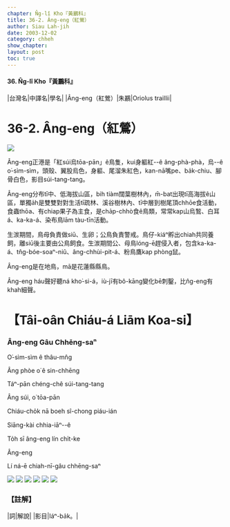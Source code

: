 ```yaml
---
chapter: N̂g-lî Kho『黃鸝科』
title: 36-2. Âng-eng（紅鶯）
author: Siau Lah-jih
date: 2003-12-02
category: chheh
show_chapter: 
layout: post
toc: true
---
```


#### 36. N̂g-lî Kho『黃鸝科』


|台灣名|中譯名|學名|
|Âng-eng（紅鶯）|朱鸝|Oriolus traillii|

# 36-2. Âng-eng（紅鶯）

![](../too5/36/36-2-7.紅鶯.jpg)


Âng-eng正港是「紅súi烏tōa-pān」ê鳥隻，kui身軀紅--ê âng-phà-phà，烏--ê o͘-sìm-sìm，頭殼、翼股烏色，身軀、尾溜朱紅色，kan-nā嘴pe、ba̍k-chiu、腳骨白色，影目súi-tang-tang。

Âng-eng分布tī中、低海拔山區，bih tiàm闊葉樹林內，m̄-bat出現tī高海拔ê山區，單獨a̍h是雙雙對對生活tī疏林、溪谷樹林內、tī中層到樹尾頂chhōe食活動，食蟲thōa、有chiap果子為主食，是cha̍p-chhò食ê鳥類，常常kap山烏鶖、白耳á、ka-ka-á、染布鳥lām tàu-tīn活動。

生湠期間，鳥母負責做siū、生卵；公鳥負責警戒。鳥仔-kiáⁿ孵出chiah共同養飼，離siū後主要由公鳥飼食。生湠期間公、母鳥lóng-ē趕侵入者，包含ka-ka-á、tn̂g-bóe-soaⁿ-niû、âng-chhùi-pit-á、粉鳥鷹kap phòng鼠。

Âng-eng是在地鳥，mā是花蓮縣縣鳥。

Âng-eng háu聲好聽ná kho͘-si-á，iù-jī有bô-kāng變化bē刺鑿，比n̂g-eng有khah細聲。



# 【Tâi-oân Chiáu-á Liām Koa-si】

### **Âng-eng Gâu Chhēng-saⁿ**

O͘-sìm-sìm ê thâu-mn̂g

Âng phòe o͘ ê sin-chhēng

Táⁿ-pān chéng-chê súi-tang-tang

Âng súi, o͘ tōa-pān

Chiáu-cho̍k nā boeh sî-chong piáu-ián

Siāng-kài chhia-iāⁿ--ê

To̍h sī âng-eng lín chi̍t-ke

Âng-eng 

Lí ná-ē chiah-nī-gâu chhēng-saⁿ


![](../too5/36/36-2-2.紅鶯.jpg)
![](../too5/36/36-2-6.紅鶯.jpg)
![](../too5/36/36-2-5.紅鶯.jpg)
![](../too5/36/36-2-4.紅鶯.jpg)
![](../too5/36/36-2-3.紅鶯.jpg)
![](../too5/36/36-2-1.紅鶯.jpg)


### 【註解】

|詞|解說|
|影目|Iáⁿ-ba̍k。|

